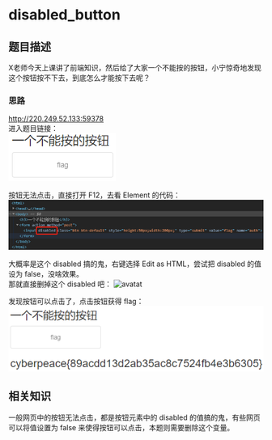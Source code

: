 # disabled_button
## 题目描述
X老师今天上课讲了前端知识，然后给了大家一个不能按的按钮，小宁惊奇地发现这个按钮按不下去，到底怎么才能按下去呢？

### 思路
http://220.249.52.133:59378  
进入题目链接：  
![avatat](./picture/disabled_button_1.png)

按钮无法点击，直接打开 F12，去看 Element 的代码：
![avatat](./picture/disabled_button_2.png)

大概率是这个 disabled 搞的鬼，右键选择 Edit as HTML，尝试把 disabled 的值设为 false，没啥效果。  
那就直接删掉这个 disabled 吧：
![avatat](./picture/disabled_button_3.png)

发现按钮可以点击了，点击按钮获得 flag：  
![avatat](./picture/disabled_button_4.png)

## 相关知识
一般网页中的按钮无法点击，都是按钮元素中的 disabled 的值搞的鬼，有些网页可以将值设置为 false 来使得按钮可以点击，本题则需要删除这个变量。
